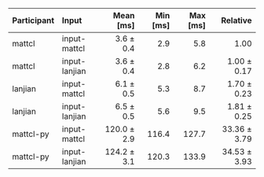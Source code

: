 | Participant | Input | Mean [ms] | Min [ms] | Max [ms] | Relative |
|:---|:---|---:|---:|---:|---:|
| mattcl | input-mattcl | 3.6 ± 0.4 | 2.9 | 5.8 | 1.00 |
| mattcl | input-lanjian | 3.6 ± 0.4 | 2.8 | 6.2 | 1.00 ± 0.17 |
| lanjian | input-mattcl | 6.1 ± 0.5 | 5.3 | 8.7 | 1.70 ± 0.23 |
| lanjian | input-lanjian | 6.5 ± 0.5 | 5.6 | 9.5 | 1.81 ± 0.25 |
| mattcl-py | input-mattcl | 120.0 ± 2.9 | 116.4 | 127.7 | 33.36 ± 3.79 |
| mattcl-py | input-lanjian | 124.2 ± 3.1 | 120.3 | 133.9 | 34.53 ± 3.93 |
